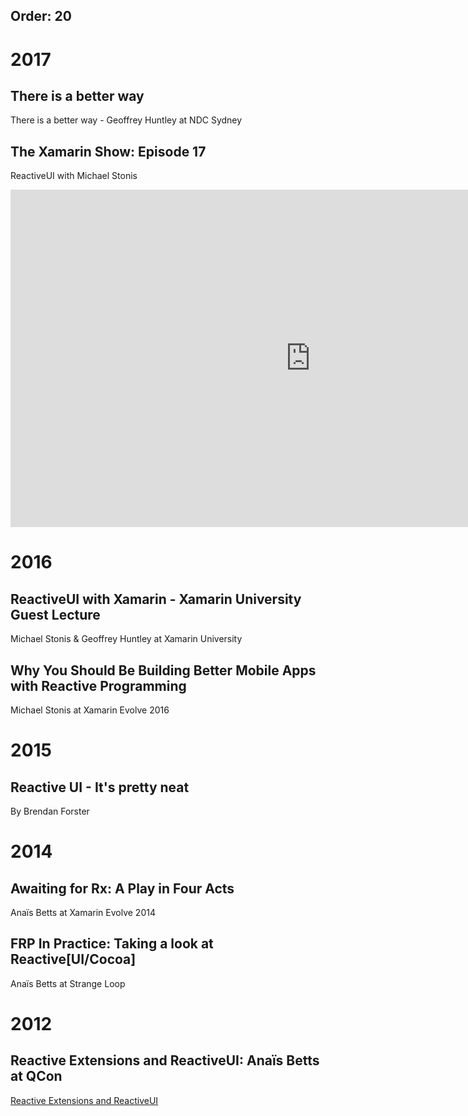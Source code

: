 ﻿Order: 20
---


# 2017

## There is a better way
There is a better way - Geoffrey Huntley at NDC Sydney

<div class="video-iframe-wrapper">
    <div class="video-iframe-item">
        <?# YouTube 4inY7TFEVT0 /?>
    </div>
</div>

## The Xamarin Show: Episode 17
ReactiveUI with Michael Stonis


<div class="video-iframe-wrapper">
    <div class="video-iframe-item">
        <iframe src="https://channel9.msdn.com/Shows/XamarinShow/The-Xamarin-Show-17-ReactiveUI-with-Michael-Stonis/player" width="960" height="540" allowFullScreen frameBorder="0"></iframe>
    </div>
</div>

# 2016

## ReactiveUI with Xamarin - Xamarin University Guest Lecture

Michael Stonis & Geoffrey Huntley at Xamarin University

<div class="video-iframe-wrapper">
    <div class="video-iframe-item">
        <?# YouTube vydDJ9CaIug /?>
    </div>
</div>

## Why You Should Be Building Better Mobile Apps with Reactive Programming 

Michael Stonis at Xamarin Evolve 2016

<div class="video-iframe-wrapper">
    <div class="video-iframe-item">
        <?# YouTube DYEbUF4xs1Q /?>
    </div>
</div>

# 2015

## Reactive UI - It's pretty neat
By Brendan Forster

<div class="video-iframe-wrapper">
    <div class="video-iframe-item">
        <?# YouTube HPyKHxy7X0w /?>
    </div>
</div>

# 2014

## Awaiting for Rx: A Play in Four Acts

Anaïs Betts at Xamarin Evolve 2014

<div class="video-iframe-wrapper">
    <div class="video-iframe-item">
        <?# YouTube 5DZ8nC0ENdg /?>
    </div>
</div>

## FRP In Practice: Taking a look at Reactive[UI/Cocoa]

Anaïs Betts at Strange Loop

<div class="video-iframe-wrapper">
    <div class="video-iframe-item">
        <?# YouTube 1XNATGjqM6U /?>
    </div>
</div>

# 2012

## Reactive Extensions and ReactiveUI: Anaïs Betts at QCon

[Reactive Extensions and ReactiveUI](https://www.infoq.com/presentations/Reactive-Extensions-and-ReactiveUI)
